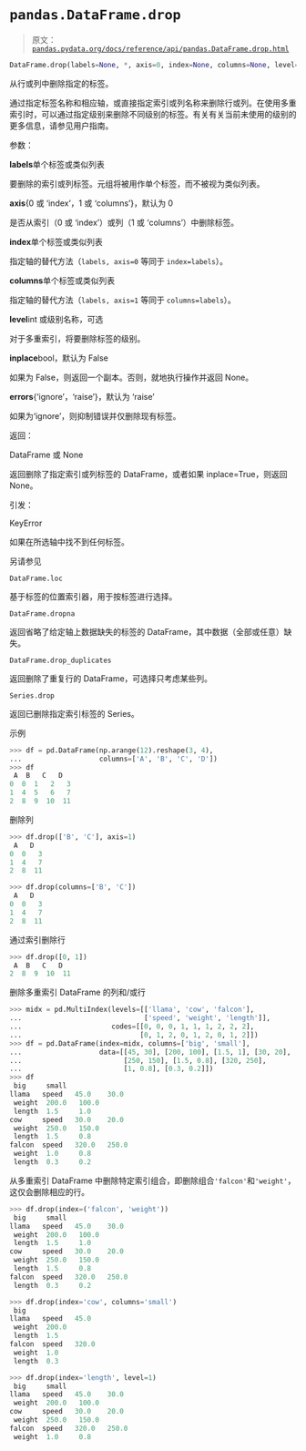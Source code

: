 # `pandas.DataFrame.drop`

> 原文：[`pandas.pydata.org/docs/reference/api/pandas.DataFrame.drop.html`](https://pandas.pydata.org/docs/reference/api/pandas.DataFrame.drop.html)

```py
DataFrame.drop(labels=None, *, axis=0, index=None, columns=None, level=None, inplace=False, errors='raise')
```

从行或列中删除指定的标签。

通过指定标签名称和相应轴，或直接指定索引或列名称来删除行或列。在使用多重索引时，可以通过指定级别来删除不同级别的标签。有关有关当前未使用的级别的更多信息，请参见用户指南。

参数：

**labels**单个标签或类似列表

要删除的索引或列标签。元组将被用作单个标签，而不被视为类似列表。

**axis**{0 或 ‘index’，1 或 ‘columns’}，默认为 0

是否从索引（0 或 ‘index’）或列（1 或 ‘columns’）中删除标签。

**index**单个标签或类似列表

指定轴的替代方法（`labels, axis=0` 等同于 `index=labels`）。

**columns**单个标签或类似列表

指定轴的替代方法（`labels, axis=1` 等同于 `columns=labels`）。

**level**int 或级别名称，可选

对于多重索引，将要删除标签的级别。

**inplace**bool，默认为 False

如果为 False，则返回一个副本。否则，就地执行操作并返回 None。

**errors**{‘ignore’，‘raise’}，默认为 ‘raise’

如果为‘ignore’，则抑制错误并仅删除现有标签。

返回：

DataFrame 或 None

返回删除了指定索引或列标签的 DataFrame，或者如果 inplace=True，则返回 None。

引发：

KeyError

如果在所选轴中找不到任何标签。

另请参见

`DataFrame.loc`

基于标签的位置索引器，用于按标签进行选择。

`DataFrame.dropna`

返回省略了给定轴上数据缺失的标签的 DataFrame，其中数据（全部或任意）缺失。

`DataFrame.drop_duplicates`

返回删除了重复行的 DataFrame，可选择只考虑某些列。

`Series.drop`

返回已删除指定索引标签的 Series。

示例

```py
>>> df = pd.DataFrame(np.arange(12).reshape(3, 4),
...                   columns=['A', 'B', 'C', 'D'])
>>> df
 A  B   C   D
0  0  1   2   3
1  4  5   6   7
2  8  9  10  11 
```

删除列

```py
>>> df.drop(['B', 'C'], axis=1)
 A   D
0  0   3
1  4   7
2  8  11 
```

```py
>>> df.drop(columns=['B', 'C'])
 A   D
0  0   3
1  4   7
2  8  11 
```

通过索引删除行

```py
>>> df.drop([0, 1])
 A  B   C   D
2  8  9  10  11 
```

删除多重索引 DataFrame 的列和/或行

```py
>>> midx = pd.MultiIndex(levels=[['llama', 'cow', 'falcon'],
...                              ['speed', 'weight', 'length']],
...                      codes=[[0, 0, 0, 1, 1, 1, 2, 2, 2],
...                             [0, 1, 2, 0, 1, 2, 0, 1, 2]])
>>> df = pd.DataFrame(index=midx, columns=['big', 'small'],
...                   data=[[45, 30], [200, 100], [1.5, 1], [30, 20],
...                         [250, 150], [1.5, 0.8], [320, 250],
...                         [1, 0.8], [0.3, 0.2]])
>>> df
 big     small
llama   speed   45.0    30.0
 weight  200.0   100.0
 length  1.5     1.0
cow     speed   30.0    20.0
 weight  250.0   150.0
 length  1.5     0.8
falcon  speed   320.0   250.0
 weight  1.0     0.8
 length  0.3     0.2 
```

从多重索引 DataFrame 中删除特定索引组合，即删除组合`'falcon'`和`'weight'`，这仅会删除相应的行。

```py
>>> df.drop(index=('falcon', 'weight'))
 big     small
llama   speed   45.0    30.0
 weight  200.0   100.0
 length  1.5     1.0
cow     speed   30.0    20.0
 weight  250.0   150.0
 length  1.5     0.8
falcon  speed   320.0   250.0
 length  0.3     0.2 
```

```py
>>> df.drop(index='cow', columns='small')
 big
llama   speed   45.0
 weight  200.0
 length  1.5
falcon  speed   320.0
 weight  1.0
 length  0.3 
```

```py
>>> df.drop(index='length', level=1)
 big     small
llama   speed   45.0    30.0
 weight  200.0   100.0
cow     speed   30.0    20.0
 weight  250.0   150.0
falcon  speed   320.0   250.0
 weight  1.0     0.8 
```
